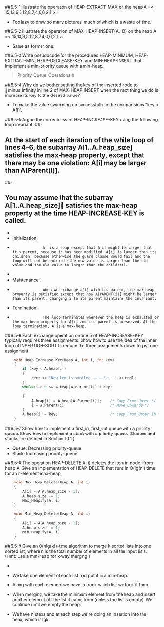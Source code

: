 ##6.5-1	Illustrate the operation of HEAP-EXTRACT-MAX on the heap A =< 15,13,9,5,12,8,7,4,0,6,2,1 >.
- Too lazy to draw so many pictures, much of which is a waste of time.

##6.5-2	Illustrate the operation of MAX-HEAP-INSERT(A, 10) on the heap A =< 15,13,9,5,12,8,7,4,0,6,2,1 >.
- Same as former one.

##6.5-3	Write pseudocode for the procedures HEAP-MINIMUM, HEAP-EXTRACT-MIN, HEAP-DECREASE-KEY, and MIN-HEAP-INSERT that implement a min-priority queue with a min-heap.
> Priority_Queue_Operations.h

##6.5-4	Why do we bother setting the key of the inserted node to 􏰐minus_infinity in line 2 of MAX-HEAP-INSERT when the next thing we do is increase its key to the desired value?
- To make the value swimming up successfully in the comparisions "key < A[i]".

##6.5-5	Argue the correctness of HEAP-INCREASE-KEY using the following loop invariant:
##-
##	At the start of each iteration of the **while** loop of lines 4–6, the subarray A[1..A.heap_size] satisfies the max-heap property, except that there may be one violation: A[i] may be larger than A[Parent(i)].
##-
##	You may assume that the subarray A[1..A.heap_size]􏰀 satisfies the max-heap property at the time HEAP-INCREASE-KEY is called.
-
- Initialization: 
-					A  is a heap except that A[i] might be larger that it's parent, because it has been modified. A[i] is larger than its children, because otherwise the guard clause would fail and the loop will not be entered (the new value is larger than the old value and the old value is larger than the children).
-
- Maintenance：
-					When we exchange A[i] with its parent, the max-heap property is satisfied except that now A[PARENT(i)] might be larger than its parent. Changing i to its parent maintains the invariant.

- Termination:
-					The loop terminates whenever the heap is exhausted or the max-heap property for A[i] and its parent is preserved. At the loop termination, A is a max-heap.

##6.5-6	Each exchange operation on line 5 of HEAP-INCREASE-KEY typically requires three assignments. Show how to use the idea of the inner loop of INSERTION-SORT to reduce the three assignments down to just one assignment.
```cpp
 	void Heap_Increase_Key(Heap A, int i, int key)
	{
		if (key < A.heap[i])
		{
			cerr << "New key is smaller —— ——!... " << endl;
		}
		while(i > 0 && A.heap[A.Parent(i)] < key)
 		
		{
			A.heap[i] = A.heap[A.Parent(i)];	/* Copy_From_Upper */
			i = A.Parent(i);					/* Move_Upwards */
		}
 		A.heap[i] = key;						/* Copy_From_Upper IN */
	}

```
##6.5-7	Show how to implement a first_in, first_out queue with a priority queue. Show how to implement a stack with a priority queue. (Queues and stacks are defined in Section 10.1.)
- Queue: Decreasing priority-queue.
- Stack: Increasing priority-queue.

##6.5-8	The operation HEAP-DELETE(A, i) deletes the item in node i from heap A. Give an implementation of HEAP-DELETE that runs in O(lg(n)) time for an n-element max-heap.
```cpp
	void Max_Heap_Delete(Heap A, int i)
	{
		A[i] = A[A.heap_size - 1];
		A.heap_size -= 1;
		Max_Heapify(A, i);
	}

	void Min_Heap_Delete(Heap A, int i)
	{
		A[i] = A[A.heap_size - 1];
		A.heap_size -= 1;
		Min_Heapify(A, i);
	}
```
##6.5-9	Give an O(nlg(k))-time algorithm to merge k sorted lists into one sorted list, where n is the total number of elements in all the input lists. (Hint: Use a min-heap for k-way merging.)
- <!-- Answers from the Web -->
- We take one element of each list and put it in a min-heap. 
- Along with each element we have to track which list we took it from. 

- When merging, we take the minimum element from the heap and insert another element off the list it came from (unless the list is empty). We continue until we empty the heap.

- We have n steps and at each step we're doing an insertion into the heap, which is lgk.

